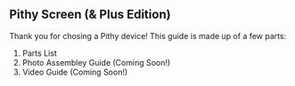 ## Pithy Screen (& Plus Edition)

Thank you for chosing a Pithy device! This guide is made up of a few parts:
1. Parts List
2. Photo Assembley Guide (Coming Soon!)
3. Video Guide (Coming Soon!)